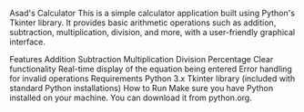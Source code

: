 Asad's Calculator
This is a simple calculator application built using Python's Tkinter library. It provides basic arithmetic operations such as addition, subtraction, multiplication, division, and more, with a user-friendly graphical interface.

Features
Addition
Subtraction
Multiplication
Division
Percentage
Clear functionality
Real-time display of the equation being entered
Error handling for invalid operations
Requirements
Python 3.x
Tkinter library (included with standard Python installations)
How to Run
Make sure you have Python installed on your machine. You can download it from python.org.
